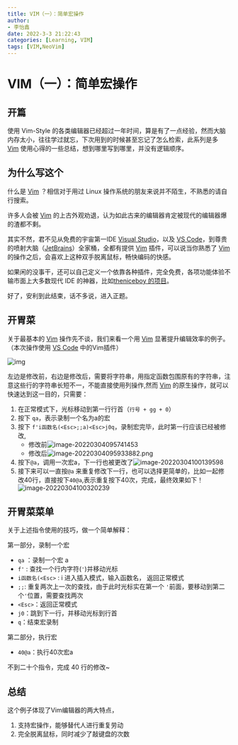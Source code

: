 ```yaml
---
title: VIM（一）：简单宏操作
author:
- 李怡鑫
date: 2022-3-3 21:22:43
categories: [Learning, VIM]
tags: [VIM,NeoVim]
---
```


# VIM（一）：简单宏操作

## 开篇
使用 Vim-Style 的各类编辑器已经超过一年时间，算是有了一点经验，然而大脑内存太小，往往学过就忘，下次用到的时候甚至忘记了怎么检索，此系列是多 [Vim](https://www.vim.org/) 使用心得的一些总结，想到哪里写到哪里，并没有逻辑顺序。

## 为什么写这个

什么是 [Vim](https://www.vim.org/) ？相信对于用过 Linux 操作系统的朋友来说并不陌生，不熟悉的请自行搜索。

许多人会被 [Vim](https://www.vim.org/) 的上古外观劝退，认为如此古来的编辑器肯定被现代的编辑器爆的渣都不剩。

其实不然，君不见从免费的宇宙第一IDE [Visual Studio](https://visualstudio.microsoft.com/zh-hans/)，以及 [VS Code](https://code.visualstudio.com/)，到尊贵的喷射大脑（[JetBrains](https://www.jetbrains.com/)）全家桶，全都有提供 [Vim](https://www.vim.org/) 插件，可以说当你熟悉了 [Vim](https://www.vim.org/) 的操作之后，会喜欢上这种双手脱离鼠标，畅快编码的快感。

如果闲的没事干，还可以自己定义一个依靠各种插件，完全免费，各项功能体验不输市面上大多数现代 IDE 的神器，比如[theniceboy 的项目](https://github.com/theniceboy/nvim)。

好了，安利到此结束，话不多说，进入正题。

## 开胃菜

关于最基本的 [Vim](https://www.vim.org/) 操作先不谈，我们来看一个用 [Vim](https://www.vim.org/) 显著提升编辑效率的例子。（本次操作使用 [VS Code](https://code.visualstudio.com/) 中的Vim插件）

![img](https://s2.loli.net/2022/03/03/Dy4xL5wEilTdrzR.png)

左边是修改前，右边是修改后，需要将字符串，用指定函数包围原有的字符串，注意这些行的字符串长短不一，不能直接使用列操作,然而 [Vim](https://www.vim.org/) 的原生操作，就可以快速达到这一目的，只需要：

1. 在正常模式下，光标移动到第一行行首（`行号 + gg + 0`）
2. 按下 `qa`，表示录制一个名为a的宏
3. 按下 `f'i函数名(<Esc>;;a)<Esc>j0q`，录制宏完毕，此时第一行应该已经被修改,
   * 修改前![image-20220304095741453](https://s2.loli.net/2022/03/04/cyuridCTSGOkWEN.png)
   * 修改后![image-20220304095933882.png](https://s2.loli.net/2022/03/04/vDxlV1d3Wmo4Fun.png)
4. 按下`@a`，调用一次宏a，下一行也被更改了![image-20220304100139598](https://s2.loli.net/2022/03/04/7qwYLX4HZjFAR8y.png)
5. 接下来可以一直按`@a` 来重复修改下一行，也可以选择更简单的，比如一起修改40行，直接按下`40@a`,表示重复按下40次，完成，最终效果如下！![image-20220304100320239](https://s2.loli.net/2022/03/04/ok4ZsxnC8q2iFUw.png)

## 开胃菜菜单

关于上述指令使用的技巧，做一个简单解释：

第一部分，录制一个宏

- `qa` ：录制一个宏 a
- `f'` : 查找一个行内字符(`'`)并移动光标
- `i函数名(<Esc>` : i 进入插入模式，输入函数名，<Esc> 返回正常模式
- `;;`: 重复两次上一次的查找，由于此时光标实在第一个 `'`前面，要移动到第二个`'`位置，需要查找两次
- `<Esc>`：返回正常模式
- `j0`：跳到下一行，并移动光标到行首
- `q`：结束宏录制

第二部分，执行宏

* `40@a`：执行40次宏a

不到二十个指令，完成 40 行的修改~

## 总结

这个例子体现了Vim编辑器的两大特点，

1. 支持宏操作，能够替代人进行重复劳动
2. 完全脱离鼠标，同时减少了敲键盘的次数
